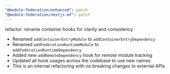```yaml
---
"@module-federation/enhanced": patch
"@module-federation/nextjs-mf": patch
---
```


refactor: rename container hooks for clarity and consistency

- Renamed `addContainerEntryModule` to `addContainerEntryDependency`
- Renamed `addFederationRuntimeModule` to `addFederationRuntimeDependency`
- Added new `addRemoteDependency` hook for remote module tracking
- Updated all hook usages across the codebase to use new names
- This is an internal refactoring with no breaking changes to external APIs